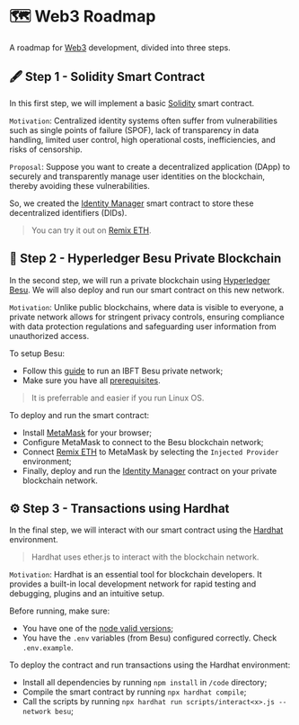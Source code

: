 # 🗺 Web3 Roadmap

A roadmap for [Web3](https://en.wikipedia.org/wiki/Web3) development, divided into three steps.

## 🖋 Step 1 - Solidity Smart Contract

In this first step, we will implement a basic [Solidity](https://soliditylang.org/) smart contract.

`Motivation`: Centralized identity systems often suffer from vulnerabilities such as single points of failure (SPOF), lack of transparency in data handling, limited user control, high operational costs, inefficiencies, and risks of censorship.

`Proposal`: Suppose you want to create a decentralized application (DApp) to securely and transparently manage user identities on the blockchain, thereby avoiding these vulnerabilities.

So, we created the [Identity Manager](https://github.com/MiguelHenri/Web3-Roadmap/blob/main/code/contracts/IdentityManager.sol) smart contract to store these decentralized identifiers (DIDs). 
> You can try it out on [Remix ETH](https://remix.ethereum.org/).

## 🔗 Step 2 - Hyperledger Besu Private Blockchain

In the second step, we will run a private blockchain using [Hyperledger Besu](https://besu.hyperledger.org/private-networks). We will also deploy and run our smart contract on this new network.

`Motivation`: Unlike public blockchains, where data is visible to everyone, a private network allows for stringent privacy controls, ensuring compliance with data protection regulations and safeguarding user information from unauthorized access.

To setup Besu:
- Follow this [guide](https://besu.hyperledger.org/private-networks/tutorials/ibft) to run an IBFT Besu private network;
- Make sure you have all [prerequisites](https://besu.hyperledger.org/private-networks/tutorials/ibft#prerequisites).
> It is preferrable and easier if you run Linux OS.

To deploy and run the smart contract:
- Install [MetaMask](https://metamask.io/download/) for your browser;
- Configure MetaMask to connect to the Besu blockchain network;
- Connect [Remix ETH](https://remix.ethereum.org/) to MetaMask by selecting the `Injected Provider` environment;
- Finally, deploy and run the [Identity Manager](https://github.com/MiguelHenri/Web3-Roadmap/blob/main/code/contracts/IdentityManager.sol) contract on your private blockchain network.

## ⚙ Step 3 - Transactions using Hardhat

In the final step, we will interact with our smart contract using the [Hardhat](https://hardhat.org/) environment.
> Hardhat uses ether.js to interact with the blockchain network.

`Motivation`: Hardhat is an essential tool for blockchain developers. It provides a built-in local development network for rapid testing and debugging, plugins and an intuitive setup.

Before running, make sure:
- You have one of the [node valid versions](https://hardhat.org/nodejs-versions);
- You have the `.env` variables (from Besu) configured correctly. Check `.env.example`.

To deploy the contract and run transactions using the Hardhat environment:
- Install all dependencies by running `npm install` in `/code` directory;
- Compile the smart contract by running `npx hardhat compile`;
- Call the scripts by running `npx hardhat run scripts/interact<x>.js --network besu`;
